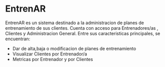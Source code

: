# EntrenAR

EntrenAR es un sistema destinado a la administracion de planes de entrenamiento de sus clientes. Cuenta con acceso para Entrenadores/as , Clientes y Administracion General. Entre sus caracteristicas principales, se encuentran:
-  Dar de alta,baja o modificacion de planes de entrenamiento
-  Visualizar Clientes por Entrenador/a
-  Metricas por Entrenador y por Clientes
